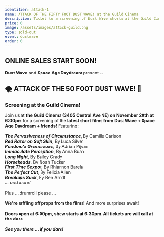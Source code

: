 ```yaml
---
identifier: attack-1
name: ATTACK OF THE FIFTY FOOT DUST WAVE! at the Guild Cinema
description: Ticket to a screening of Dust Wave shorts at the Guild Cinema
price: 0
image: /assets/images/attack-guild.png
type: sold-out
event: dustwave
order: 0
---
```

<h2>ONLINE SALES START SOON!</h2>
<strong>Dust Wave</strong> and <strong>Space Age Daydream</strong> present ...
<br>
<h2>🌪️ ATTACK OF THE 50 FOOT DUST WAVE! 👋</h2>
<h3>Screening at the Guild Cinema!</h3>
Join us at <strong>the Guild Cinema (3405 Central Ave NE) on November 20th at 6:00pm</strong> for a screening of the <strong>latest short films from Dust Wave + Space Age Daydream + friends!</strong> Featuring:
<br><br>
<strong><i>The Pervasiveness of Circumstance</i></strong>, By Camille Carlson<br>
<strong><i>Red Razor on Soft Skin</i></strong>, By Luca Silver<br>
<strong><i>Pandora's Greenhouse</i></strong>, By Adrian Pijoan<br>
<strong><i>Immaculate Perception</i></strong>, By Anna Buan<br>
<strong><i>Long Night</i></strong>, By Bailey Grady<br>
<strong><i>Horseheads</i></strong>, By Noah Tucker<br>
<strong><i>First Time Sexpot</i></strong>, By Rhiannon Barela<br>
<strong><i>The Perfect Cut</i></strong>, By Felicia Allen<br>
<strong><i>Breakups Suck</i></strong>, By Ben Arndt<br>
<i>... and more!</i>
<br><br>
Plus ... drumroll please ...
<br><br>
<strong>We're raffling off props from the films!</strong> And more surprises await!
<br><br>
<strong>Doors open at 6:00pm, show starts at 6:30pm. All tickets are will call at the door.</strong>
<br><br>
<strong><i>See you there ... if you dare!</i></strong>
